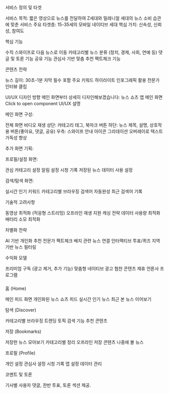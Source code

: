 서비스 정의 및 타겟

서비스 목적: 짧은 영상으로 뉴스를 전달하여 Z세대와 밀레니얼 세대의 뉴스 소비 습관에 맞춘 서비스
주요 타겟층: 15-35세의 모바일 네이티브 세대
핵심 가치: 신속성, 신뢰성, 참여도


핵심 기능


수직 스와이프로 다음 뉴스로 이동
카테고리별 뉴스 분류 (정치, 경제, 사회, 연예 등)
댓글 및 토론 기능
공유 기능
관심사 기반 맞춤 추천
팩트체크 기능


콘텐츠 전략


뉴스 길이: 30초-1분
자막 필수 포함
주요 키워드 하이라이트
인포그래픽 활용
전문가 인터뷰 클립


UI/UX 디자인 방향
메인 화면부터 상세히 디자인해보겠습니다:
뉴스 쇼츠 앱 메인 화면Click to open component
UI/UX 설명


메인 화면 구성:

전체 화면 비디오 재생
상단: 카테고리 태그, 북마크 버튼
하단: 뉴스 제목, 설명, 상호작용 버튼(좋아요, 댓글, 공유)
우측: 스와이프 안내 아이콘
그라데이션 오버레이로 텍스트 가독성 향상




추가 화면 기획:

프로필/설정 화면:

관심 카테고리 설정
알림 설정
시청 기록
저장된 뉴스
데이터 사용 설정

검색/탐색 화면:

실시간 인기 키워드
카테고리별 브라우징
검색어 자동완성
최근 검색어 기록


기술적 고려사항


동영상 최적화 (적응형 스트리밍)
오프라인 재생 지원
캐싱 전략
데이터 사용량 최적화
배터리 소모 최적화


차별화 전략


AI 기반 개인화 추천
전문가 팩트체크 배지
관련 뉴스 연결
인터랙티브 투표/퀴즈
지역 기반 뉴스 필터링


수익화 모델


프리미엄 구독 (광고 제거, 추가 기능)
맞춤형 네이티브 광고
협찬 콘텐츠
제휴 언론사 프로그램


###

홈 (Home)


메인 피드 화면
개인화된 뉴스 쇼츠 피드
실시간 인기 뉴스
최근 본 뉴스 이어보기


탐색 (Discover)


카테고리별 브라우징
트렌딩 토픽
검색 기능
추천 콘텐츠

저장 (Bookmarks)


저장한 뉴스 모아보기
카테고리별 정리
오프라인 저장 콘텐츠
나중에 볼 뉴스


프로필 (Profile)


개인 설정
관심사 설정
시청 기록
앱 설정
데이터 관리



코멘트 및 토론

기사별 사용자 댓글, 찬반 투표, 토론 섹션 제공.
